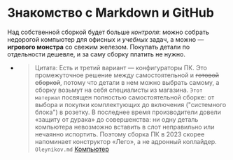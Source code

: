 # Знакомство с Markdown и GitHub

Над собственной сборкой будет больше *контроля*: можно собрать недорогой компьютер для офисных и _учебных_ задач, а можно — **игрового монстра** со свежим железом. Покупать детали по отдельности дешевле, и за саму сборку платить не нужно.
 - > Цитата: Есть и третий вариант — конфигураторы ПК. Это промежуточное решение между самостоятельной и ~~готовой сборкой~~, потому что детали в нем можно выбрать самому, а сборку возьмут на себя специалисты из магазина.
`Этот материал` посвящен полностью самостоятельной сборке: от выбора и покупки комплектующих до включения ("системного блока") в розетку. В последнее время производители довели «защиту от дурака» до совершенства: ни одну деталь компьютера невозможно вставить в слот неправильно или нечаянно испортить. Поэтому сборка ПК в 2023 скорее напоминает конструктор «Лего», а не адронный коллайдер. `Oleynikov.md`
[Компьютер](https://www.google.com/url?sa%253Di%2526url%253Dhttps%253A%252F%252Ftrashbox.ru%252Flink%252Fbest-pc-builds-january-2023%2526psig%253DAOvVaw0k7q2__WWTZyC9z3UrJiGD%2526ust%253D1700846697646000%2526source%253Dimages%2526cd%253Dvfe%2526opi%253D89978449%2526ved%253D0CAUQjB1qFwoTCPjxy-zR2oIDFQAAAAAdAAAAABAD)